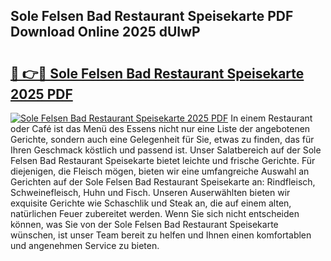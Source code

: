 ## Sole Felsen Bad Restaurant Speisekarte PDF Download Online 2025 dUIwP

# <h2><a href="http://gc6obn.nevu.top/?p=Sole+Felsen+Bad+Restaurant+Speisekarte">🔗 👉🔴 Sole Felsen Bad Restaurant Speisekarte 2025 PDF</a></h2>

[![Sole Felsen Bad Restaurant Speisekarte 2025 PDF](https://i.imgur.com/dBaPXMq.png)](http://gc6obn.nevu.top/?p=Sole+Felsen+Bad+Restaurant+Speisekarte)
In einem Restaurant oder Café ist das Menü des Essens nicht nur eine Liste der angebotenen Gerichte, sondern auch eine Gelegenheit für Sie, etwas zu finden, das für Ihren Geschmack köstlich und passend ist. Unser Salatbereich auf der Sole Felsen Bad Restaurant Speisekarte bietet leichte und frische Gerichte. Für diejenigen, die Fleisch mögen, bieten wir eine umfangreiche Auswahl an Gerichten auf der Sole Felsen Bad Restaurant Speisekarte an: Rindfleisch, Schweinefleisch, Huhn und Fisch. Unseren Auserwählten bieten wir exquisite Gerichte wie Schaschlik und Steak an, die auf einem alten, natürlichen Feuer zubereitet werden. Wenn Sie sich nicht entscheiden können, was Sie von der Sole Felsen Bad Restaurant Speisekarte wünschen, ist unser Team bereit zu helfen und Ihnen einen komfortablen und angenehmen Service zu bieten.
